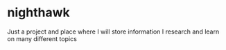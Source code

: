# nighthawk
Just a project and place where I will store information I research and learn on many different topics
